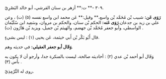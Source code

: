 ٣٠٩ -** ت:** أزهر بن سنان القرشي، أبو خالد البَصْرِيّ.

**رَوَى عَن:** شبيب بْن مُحَمَّد بْن واسع،** وقيل:** عَن محمد ابن واسع نفسه (٥) (ت) ، وعن علي بن زيد بن جدعان.**رَوَى عَنه:** الحكم بْن سنان، والحكم بن مروان، وسَعِيد ابن سُلَيْمان الواسطي، وأبو جعفر مُحَمَّد بْن جهضم، والهيثم بْن جميل، ويزيد بْن هَارُون (ت) .

قال أَبُو بَكْر بْن أَبي خيثمة، عَن يحيى (١) : ليس بشيءٍ.

**وَقَال أبو جعفر العقيلي:** في حديثه وهم.

وَقَال أبو أحمد بْن عدي (٢) : أحاديثه صالحة، ليست بالمنكرة جدا، وأرجو أن لا يكون به بأس (٣) .

روى له التِّرْمِذِيّ.